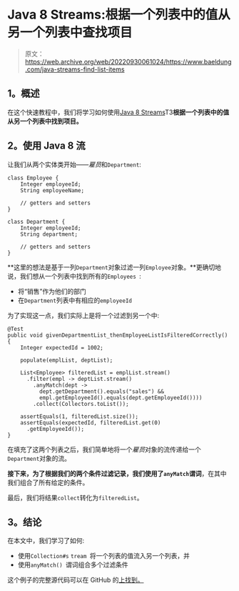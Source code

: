 # Java 8 Streams:根据一个列表中的值从另一个列表中查找项目

> 原文：<https://web.archive.org/web/20220930061024/https://www.baeldung.com/java-streams-find-list-items>

## 1。概述

在这个快速教程中，我们将学习如何使用[Java 8 Streams](/web/20220524010610/https://www.baeldung.com/java-8-streams-introduction)T3**根据一个列表中的值从另一个列表中找到项目。**

## 2。使用 Java 8 流

让我们从两个实体类开始——*雇员*和`Department`:

```
class Employee {
    Integer employeeId;
    String employeeName;

    // getters and setters
}

class Department {
    Integer employeeId;
    String department;

    // getters and setters
} 
```

**这里的想法是基于一列`Department`对象过滤一列`Employee`对象。**更确切地说，我们想从一个列表中找到所有的`Employees `:

*   将“销售”作为他们的部门
*   在`Department`列表中有相应的`employeeId`

为了实现这一点，我们实际上是将一个过滤到另一个中:

```
@Test
public void givenDepartmentList_thenEmployeeListIsFilteredCorrectly() {
    Integer expectedId = 1002;

    populate(emplList, deptList);

    List<Employee> filteredList = emplList.stream()
      .filter(empl -> deptList.stream()
        .anyMatch(dept -> 
          dept.getDepartment().equals("sales") && 
          empl.getEmployeeId().equals(dept.getEmployeeId())))
        .collect(Collectors.toList());

    assertEquals(1, filteredList.size());
    assertEquals(expectedId, filteredList.get(0)
      .getEmployeeId());
}
```

在填充了这两个列表之后，我们简单地将一个*雇员*对象的流传递给一个`Department`对象的流。

**接下来，为了根据我们的两个条件过滤记录，我们使用了`anyMatch`谓词**，在其中我们组合了所有给定的条件。

最后，我们将结果`collect`转化为`filteredList`。

## 3。结论

在本文中，我们学习了如何:

*   使用`Collection#s` `tream `将一个列表的值流入另一个列表，并
*   使用`anyMatch() `谓词组合多个过滤条件

这个例子的完整源代码可以在 GitHub 的[上找到。](https://web.archive.org/web/20220524010610/https://github.com/eugenp/tutorials/tree/master/core-java-modules/core-java-collections-list-2)